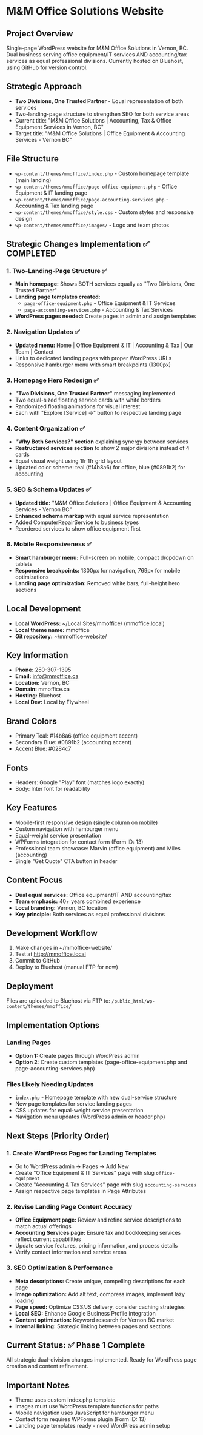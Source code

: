 # M&M Office Solutions Website

## Project Overview
Single-page WordPress website for M&M Office Solutions in Vernon, BC.
Dual business serving office equipment/IT services AND accounting/tax services as equal professional divisions.
Currently hosted on Bluehost, using GitHub for version control.

## Strategic Approach
- **Two Divisions, One Trusted Partner** - Equal representation of both services
- Two-landing-page structure to strengthen SEO for both service areas
- Current title: "M&M Office Solutions | Accounting, Tax & Office Equipment Services in Vernon, BC"  
- Target title: "M&M Office Solutions | Office Equipment & Accounting Services - Vernon BC"

## File Structure
- `wp-content/themes/mmoffice/index.php` - Custom homepage template (main landing)
- `wp-content/themes/mmoffice/page-office-equipment.php` - Office Equipment & IT landing page
- `wp-content/themes/mmoffice/page-accounting-services.php` - Accounting & Tax landing page
- `wp-content/themes/mmoffice/style.css` - Custom styles and responsive design
- `wp-content/themes/mmoffice/images/` - Logo and team photos

## Strategic Changes Implementation ✅ COMPLETED

### 1. Two-Landing-Page Structure ✅
- **Main homepage:** Shows BOTH services equally as "Two Divisions, One Trusted Partner"
- **Landing page templates created:**
  - `page-office-equipment.php` - Office Equipment & IT Services 
  - `page-accounting-services.php` - Accounting & Tax Services
- **WordPress pages needed:** Create pages in admin and assign templates

### 2. Navigation Updates ✅
- **Updated menu:** Home | Office Equipment & IT | Accounting & Tax | Our Team | Contact
- Links to dedicated landing pages with proper WordPress URLs
- Responsive hamburger menu with smart breakpoints (1300px)

### 3. Homepage Hero Redesign ✅
- **"Two Divisions, One Trusted Partner"** messaging implemented
- Two equal-sized floating service cards with white borders
- Randomized floating animations for visual interest
- Each with "Explore [Service] →" button to respective landing page

### 4. Content Organization ✅
- **"Why Both Services?" section** explaining synergy between services
- **Restructured services section** to show 2 major divisions instead of 4 cards
- Equal visual weight using 1fr 1fr grid layout
- Updated color scheme: teal (#14b8a6) for office, blue (#0891b2) for accounting

### 5. SEO & Schema Updates ✅
- **Updated title:** "M&M Office Solutions | Office Equipment & Accounting Services - Vernon BC"
- **Enhanced schema markup** with equal service representation
- Added ComputerRepairService to business types
- Reordered services to show office equipment first

### 6. Mobile Responsiveness ✅
- **Smart hamburger menu:** Full-screen on mobile, compact dropdown on tablets
- **Responsive breakpoints:** 1300px for navigation, 769px for mobile optimizations
- **Landing page optimization:** Removed white bars, full-height hero sections

## Local Development
- **Local WordPress:** ~/Local Sites/mmoffice/ (mmoffice.local)
- **Local theme name:** mmoffice
- **Git repository:** ~/mmoffice-website/

## Key Information
- **Phone:** 250-307-1395
- **Email:** info@mmoffice.ca
- **Location:** Vernon, BC
- **Domain:** mmoffice.ca
- **Hosting:** Bluehost
- **Local Dev:** Local by Flywheel

## Brand Colors
- Primary Teal: #14b8a6 (office equipment accent)
- Secondary Blue: #0891b2 (accounting accent)
- Accent Blue: #0284c7

## Fonts
- Headers: Google "Play" font (matches logo exactly)
- Body: Inter font for readability

## Key Features
- Mobile-first responsive design (single column on mobile)
- Custom navigation with hamburger menu
- Equal-weight service presentation
- WPForms integration for contact form (Form ID: 13)
- Professional team showcase: Marvin (office equipment) and Miles (accounting)
- Single "Get Quote" CTA button in header

## Content Focus
- **Dual equal services:** Office equipment/IT AND accounting/tax
- **Team emphasis:** 40+ years combined experience
- **Local branding:** Vernon, BC location
- **Key principle:** Both services as equal professional divisions

## Development Workflow
1. Make changes in ~/mmoffice-website/
2. Test at http://mmoffice.local
3. Commit to GitHub
4. Deploy to Bluehost (manual FTP for now)

## Deployment
Files are uploaded to Bluehost via FTP to:
`/public_html/wp-content/themes/mmoffice/`

## Implementation Options
### Landing Pages
- **Option 1:** Create pages through WordPress admin
- **Option 2:** Create custom templates (page-office-equipment.php and page-accounting-services.php)

### Files Likely Needing Updates
- `index.php` - Homepage template with new dual-service structure
- New page templates for service landing pages
- CSS updates for equal-weight service presentation
- Navigation menu updates (WordPress admin or header.php)

## Next Steps (Priority Order)

### 1. Create WordPress Pages for Landing Templates 
- Go to WordPress admin → Pages → Add New
- Create "Office Equipment & IT Services" page with slug `office-equipment`
- Create "Accounting & Tax Services" page with slug `accounting-services` 
- Assign respective page templates in Page Attributes

### 2. Revise Landing Page Content Accuracy
- **Office Equipment page:** Review and refine service descriptions to match actual offerings
- **Accounting Services page:** Ensure tax and bookkeeping services reflect current capabilities
- Update service features, pricing information, and process details
- Verify contact information and service areas

### 3. SEO Optimization & Performance
- **Meta descriptions:** Create unique, compelling descriptions for each page
- **Image optimization:** Add alt text, compress images, implement lazy loading
- **Page speed:** Optimize CSS/JS delivery, consider caching strategies
- **Local SEO:** Enhance Google Business Profile integration
- **Content optimization:** Keyword research for Vernon BC market
- **Internal linking:** Strategic linking between pages and sections

## Current Status: ✅ Phase 1 Complete
All strategic dual-division changes implemented. Ready for WordPress page creation and content refinement.

## Important Notes
- Theme uses custom index.php template
- Images must use WordPress template functions for paths
- Mobile navigation uses JavaScript for hamburger menu
- Contact form requires WPForms plugin (Form ID: 13)
- Landing page templates ready - need WordPress admin setup